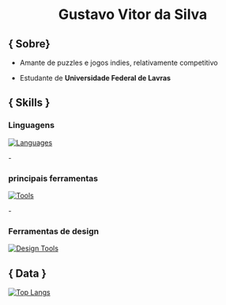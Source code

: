 <h1 align="center"> Gustavo Vitor da Silva</h1>


<h2> { Sobre} </h2>

- Amante de puzzles e jogos indies, relativamente competitivo

- Estudante de **Universidade Federal de Lavras** 

<h2>{ Skills }</h2>

<h3><strong>Linguagens</strong></h3>

[![Languages](https://skillicons.dev/icons?i=java,python,javascript,c,cpp&perline=4)](https://skillicons.dev)

-<h3> **principais ferramentas** </h3>
[![Tools](https://skillicons.dev/icons?i=vscode,git,mysql,css,html,nodejs,&perline=4)](https://skillicons.dev)

 -<h3> **Ferramentas de design** </h3>
 [![Design Tools](https://skillicons.dev/icons?i=ae,ps,pr,blender)](https://skillicons.dev)
    
<h2> { Data } </h2>

   [![Top Langs](https://github-readme-stats.vercel.app/api/all-langs/?username=Bytsuki0&theme=dark&show_icons=true&layout=donut)](https://github.com/anuraghazra/github-readme-stats)


   
</div>
